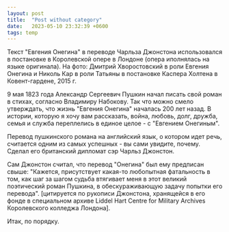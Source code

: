 ```yaml
---
layout: post
title:  "Post without category"
date:   2023-05-10 23:32:39 +0600
tags: temp
---
```


Текст "Евгения Онегина" в переводе Чарльза Джонстона использовался в постановке в Королевской опере в Лондоне (опера иполнялась на языке оригинала). На фото: Дмитрий Хворостовский в роли Евгения Онегина и Николь Кар в роли Татьяны в постановке Каспера Холтена в Ковент-гардене, 2015 г.

9 мая 1823 года Александр Сергеевич Пушкин начал писать свой роман в стихах, согласно Владимиру Набокову. Так что можно смело утверждать, что жизнь "Евгения Онегина" началась 200 лет назад. В истории, которую я хочу вам рассказать, война, любовь, долг, дружба, семья и служба переплелись в единое целое - с "Евгением Онегиным".

Перевод пушкинского романа на английский язык, о котором идет речь, считается одним из самых успешных - вы сами увидите, почему. Сделал его британский дипломат сэр Чарльз Джонстон.

Сам Джонстон считал, что перевод "Онегина" был ему предписан свыше: "Кажется, присутствует какая-то любопытная фатальность в том, как шаг за шагом судьба втягивает меня в этот великий поэтический роман Пушкина, в обескураживающую задачу попытки его перевода". [цитируется по рукописи Джонстона, хранящейся в его фонде в специальном архиве Liddel Hart Centre for Military Archives Королевского колледжа Лондона].

Итак, по порядку.
